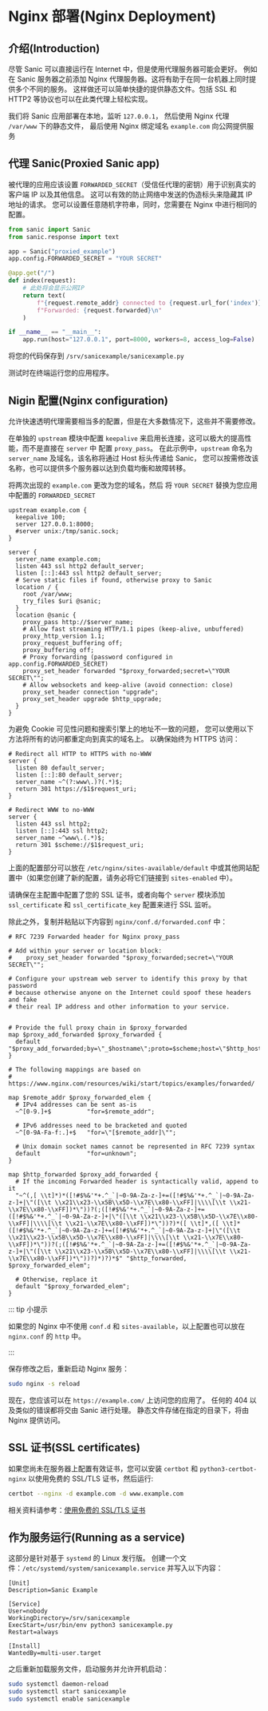 # Nginx 部署(Nginx Deployment)

## 介绍(Introduction)

尽管 Sanic 可以直接运行在 Internet 中，但是使用代理服务器可能会更好。
例如在 Sanic 服务器之前添加 Nginx 代理服务器。这将有助于在同一台机器上同时提供多个不同的服务。
这样做还可以简单快捷的提供静态文件。包括 SSL 和 HTTP2 等协议也可以在此类代理上轻松实现。

我们将 Sanic 应用部署在本地，监听 `127.0.0.1`，
然后使用 Nginx 代理 `/var/www` 下的静态文件，
最后使用 Nginx 绑定域名 `example.com` 向公网提供服务

## 代理 Sanic(Proxied Sanic app)

被代理的应用应该设置 `FORWARDED_SECRET`（受信任代理的密钥）用于识别真实的客户端 IP 以及其他信息。
这可以有效的防止网络中发送的伪造标头来隐藏其 IP 地址的请求。
您可以设置任意随机字符串，同时，您需要在 Nginx 中进行相同的配置。

```python
from sanic import Sanic
from sanic.response import text

app = Sanic("proxied_example")
app.config.FORWARDED_SECRET = "YOUR SECRET"

@app.get("/")
def index(request):
    # 此处将会显示公网IP
    return text(
        f"{request.remote_addr} connected to {request.url_for('index')}\n"
        f"Forwarded: {request.forwarded}\n"
    )

if __name__ == "__main__":
    app.run(host="127.0.0.1", port=8000, workers=8, access_log=False)
```

将您的代码保存到 `/srv/sanicexample/sanicexample.py`

测试时在终端运行您的应用程序。

## Nigin 配置(Nginx configuration)

允许快速透明代理需要相当多的配置，但是在大多数情况下，这些并不需要修改。

在单独的 `upstream` 模块中配置 `keepalive` 来启用长连接，这可以极大的提高性能，而不是直接在 `server` 中 配置 `proxy_pass`。
在此示例中，`upstream` 命名为 `server_name` 及域名，该名称将通过 Host 标头传递给 Sanic， 您可以按需修改该名称，也可以提供多个服务器以达到负载均衡和故障转移。

将两次出现的 `example.com` 更改为您的域名，然后
将 `YOUR SECRET` 替换为您应用中配置的 `FORWARDED_SECRET`

```nginx
upstream example.com {
  keepalive 100;
  server 127.0.0.1:8000;
  #server unix:/tmp/sanic.sock;
}

server {
  server_name example.com;
  listen 443 ssl http2 default_server;
  listen [::]:443 ssl http2 default_server;
  # Serve static files if found, otherwise proxy to Sanic
  location / {
    root /var/www;
    try_files $uri @sanic;
  }
  location @sanic {
    proxy_pass http://$server_name;
    # Allow fast streaming HTTP/1.1 pipes (keep-alive, unbuffered)
    proxy_http_version 1.1;
    proxy_request_buffering off;
    proxy_buffering off;
    # Proxy forwarding (password configured in app.config.FORWARDED_SECRET)
    proxy_set_header forwarded "$proxy_forwarded;secret=\"YOUR SECRET\"";
    # Allow websockets and keep-alive (avoid connection: close)
    proxy_set_header connection "upgrade";
    proxy_set_header upgrade $http_upgrade;
  }
}
```

为避免 Cookie 可见性问题和搜索引擎上的地址不一致的问题，
您可以使用以下方法将所有的访问都重定向到真实的域名上。
以确保始终为 HTTPS 访问：

```nginx
# Redirect all HTTP to HTTPS with no-WWW
server {
  listen 80 default_server;
  listen [::]:80 default_server;
  server_name ~^(?:www\.)?(.*)$;
  return 301 https://$1$request_uri;
}

# Redirect WWW to no-WWW
server {
  listen 443 ssl http2;
  listen [::]:443 ssl http2;
  server_name ~^www\.(.*)$;
  return 301 $scheme://$1$request_uri;
}
```

上面的配置部分可以放在 `/etc/nginx/sites-available/default` 中或其他网站配置中（如果您创建了新的配置，请务必将它们链接到 `sites-enabled` 中）。

请确保在主配置中配置了您的 SSL 证书，或者向每个 `server` 模块添加 `ssl_certificate` 和 `ssl_certificate_key` 配置来进行 SSL 监听。

除此之外，复制并粘贴以下内容到 `nginx/conf.d/forwarded.conf` 中：

```nginx
# RFC 7239 Forwarded header for Nginx proxy_pass

# Add within your server or location block:
#    proxy_set_header forwarded "$proxy_forwarded;secret=\"YOUR SECRET\"";

# Configure your upstream web server to identify this proxy by that password
# because otherwise anyone on the Internet could spoof these headers and fake
# their real IP address and other information to your service.


# Provide the full proxy chain in $proxy_forwarded
map $proxy_add_forwarded $proxy_forwarded {
  default "$proxy_add_forwarded;by=\"_$hostname\";proto=$scheme;host=\"$http_host\";path=\"$request_uri\"";
}

# The following mappings are based on
# https://www.nginx.com/resources/wiki/start/topics/examples/forwarded/

map $remote_addr $proxy_forwarded_elem {
  # IPv4 addresses can be sent as-is
  ~^[0-9.]+$          "for=$remote_addr";

  # IPv6 addresses need to be bracketed and quoted
  ~^[0-9A-Fa-f:.]+$   "for=\"[$remote_addr]\"";

  # Unix domain socket names cannot be represented in RFC 7239 syntax
  default             "for=unknown";
}

map $http_forwarded $proxy_add_forwarded {
  # If the incoming Forwarded header is syntactically valid, append to it
  "~^(,[ \\t]*)*([!#$%&'*+.^_`|~0-9A-Za-z-]+=([!#$%&'*+.^_`|~0-9A-Za-z-]+|\"([\\t \\x21\\x23-\\x5B\\x5D-\\x7E\\x80-\\xFF]|\\\\[\\t \\x21-\\x7E\\x80-\\xFF])*\"))?(;([!#$%&'*+.^_`|~0-9A-Za-z-]+=([!#$%&'*+.^_`|~0-9A-Za-z-]+|\"([\\t \\x21\\x23-\\x5B\\x5D-\\x7E\\x80-\\xFF]|\\\\[\\t \\x21-\\x7E\\x80-\\xFF])*\"))?)*([ \\t]*,([ \\t]*([!#$%&'*+.^_`|~0-9A-Za-z-]+=([!#$%&'*+.^_`|~0-9A-Za-z-]+|\"([\\t \\x21\\x23-\\x5B\\x5D-\\x7E\\x80-\\xFF]|\\\\[\\t \\x21-\\x7E\\x80-\\xFF])*\"))?(;([!#$%&'*+.^_`|~0-9A-Za-z-]+=([!#$%&'*+.^_`|~0-9A-Za-z-]+|\"([\\t \\x21\\x23-\\x5B\\x5D-\\x7E\\x80-\\xFF]|\\\\[\\t \\x21-\\x7E\\x80-\\xFF])*\"))?)*)?)*$" "$http_forwarded, $proxy_forwarded_elem";

  # Otherwise, replace it
  default "$proxy_forwarded_elem";
}
```

::: tip 小提示

如果您的 Nginx 中不使用 `conf.d` 和 `sites-available`，以上配置也可以放在 `nginx.conf` 的 `http` 中。

:::

保存修改之后，重新启动 Nginx 服务：

```bash
sudo nginx -s reload
```

现在，您应该可以在 `https://example.com/` 上访问您的应用了。
任何的 404 以及类似的错误都将交由 Sanic 进行处理。
静态文件存储在指定的目录下，将由 Nginx 提供访问。

## SSL 证书(SSL certificates)

如果您尚未在服务器上配置有效证书，您可以安装 `certbot` 和 `python3-certbot-nginx` 以使用免费的 SSL/TLS 证书，然后运行:

```bash
certbot --nginx -d example.com -d www.example.com
```

相关资料请参考：[使用免费的 SSL/TLS 证书](https://www.nginx.com/blog/using-free-ssltls-certificates-from-lets-encrypt-with-nginx/)

## 作为服务运行(Running as a service)

这部分是针对基于 `systemd` 的 Linux 发行版。 创建一个文件：`/etc/systemd/system/sanicexample.service` 并写入以下内容：

```text
[Unit]
Description=Sanic Example

[Service]
User=nobody
WorkingDirectory=/srv/sanicexample
ExecStart=/usr/bin/env python3 sanicexample.py
Restart=always

[Install]
WantedBy=multi-user.target
```

之后重新加载服务文件，启动服务并允许开机启动：

```bash
sudo systemctl daemon-reload
sudo systemctl start sanicexample
sudo systemctl enable sanicexample
```
